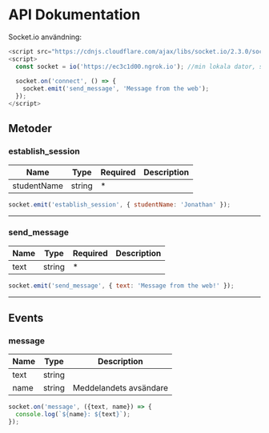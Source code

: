 # API Dokumentation

Socket.io användning:
```javascript
<script src="https://cdnjs.cloudflare.com/ajax/libs/socket.io/2.3.0/socket.io.js"></script>
<script>
  const socket = io('https://ec3c1d00.ngrok.io'); //min lokala dator, ska senare vara https://api.dothemath.app
  
  socket.on('connect', () => {
    socket.emit('send_message', 'Message from the web');
  });
</script>
```

## Metoder

### establish_session 

Name | Type | Required | Description
--- | --- | --- | ---
studentName | string | * |

```javascript
socket.emit('establish_session', { studentName: 'Jonathan' });
```
___

### send_message 

Name | Type | Required | Description
--- | --- | --- | ---
text | string | *

```javascript
socket.emit('send_message', { text: 'Message from the web!' });
```
___

## Events

### message

Name | Type | Description
--- | --- | ---
text | string | 
name | string | Meddelandets avsändare

```javascript
socket.on('message', ({text, name}) => {
  console.log(`${name}: ${text}`);
});
```